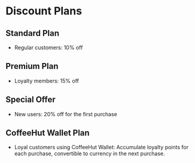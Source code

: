 # Discount Plans

## Standard Plan
- Regular customers: 10% off

## Premium Plan
- Loyalty members: 15% off

## Special Offer
- New users: 20% off for the first purchase

## CoffeeHut Wallet Plan
- Loyal customers using CoffeeHut Wallet: Accumulate loyalty points for each purchase, convertible to currency in the next purchase. 